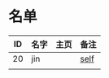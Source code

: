 
# 名单

|  ID    |  名字    |  主页    | 备注     |
| ---- | ---- | ---- | ---- |
|   20   |   jin   |      |  [self](9020.md)    |
|      |      |      |      |

